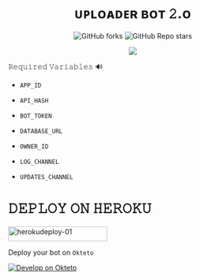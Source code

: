 
<h1 align="center">
  <b> ᴜᴘʟᴏᴀᴅᴇʀ ʙᴏᴛ 𝟸.ᴏ </b>
</h1>

<p align="center" > <img alt="GitHub forks" src="https://img.shields.io/github/forks/PlanetBots/Uploader-Bot-2.0?label=%F0%9F%8D%B4Forks&logoColor=blue&style=social">
<img alt="GitHub Repo stars" src="https://img.shields.io/github/stars/PlanetBots/Uploader-Bot-2.0?label=%E2%AD%90%EF%B8%8FStars&logoColor=blue&style=social"> </p>

<p align="center"><a href="https://github.com/PlanetBots/Uploader-Bot.20"><img src="https://github-readme-stats.vercel.app/api/pin?username=PlanetBots&show_icons=true&theme=dracula&hide_border=true&repo=Uploader-Bot-2.0"></a></p>



  
𝚁𝚎𝚚𝚞𝚒𝚛𝚎𝚍 𝚅𝚊𝚛𝚒𝚊𝚋𝚕𝚎𝚜 🔊

* `APP_ID`

* `API_HASH`

* `BOT_TOKEN`

* `DATABASE_URL`

* `OWNER_ID`

* `LOG_CHANNEL`

* `UPDATES_CHANNEL` 


<h1 align="left">
  <b> 𝙳𝙴𝙿𝙻𝙾𝚈 𝙾𝙽 𝙷𝙴𝚁𝙾𝙺𝚄 </b>
</h1>



<p align="left"><a href="https://heroku.com/deploy">
    <img src="https://img.shields.io/badge/Deploy%20To Heroku-purple?style=for-the-badge&logo=Heroku" alt="herokudeploy-01" border="0" height="30" width="200"></a>
</p>


Deploy your bot on `Okteto`
  
[![Develop on Okteto](https://okteto.com/develop-okteto.svg)](https://cloud.okteto.com)

